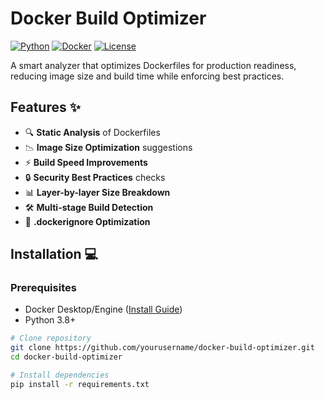 # Docker Build Optimizer 

[![Python](https://img.shields.io/badge/Python-3.8%2B-blue)](https://python.org)
[![Docker](https://img.shields.io/badge/Docker-20.10%2B-2496ED)](https://docker.com)
[![License](https://img.shields.io/badge/License-MIT-green)](LICENSE)

A smart analyzer that optimizes Dockerfiles for production readiness, reducing image size and build time while enforcing best practices.

## Features ✨

- 🔍 **Static Analysis** of Dockerfiles
- 📉 **Image Size Optimization** suggestions
- ⚡ **Build Speed Improvements**
- 🔒 **Security Best Practices** checks
- 📊 **Layer-by-layer Size Breakdown**
- 🛠️ **Multi-stage Build Detection**
- 📝 **.dockerignore Optimization**

## Installation 💻

### Prerequisites
- Docker Desktop/Engine ([Install Guide](https://docs.docker.com/get-docker/))
- Python 3.8+

```bash
# Clone repository
git clone https://github.com/yourusername/docker-build-optimizer.git
cd docker-build-optimizer

# Install dependencies
pip install -r requirements.txt